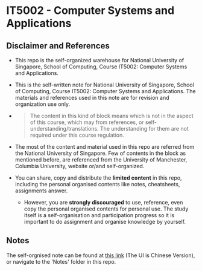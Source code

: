 # IT5002 - Computer Systems and Applications
 
## Disclaimer and References

- This repo is the self-organized warehouse for National University of Singapore, School of Computing, Course IT5002: Computer Systems and Applications.

- This is the self-written note for National University of Singapore, School of Computing, Course IT5002: Computer Systems and Applications. The materials and references used in this note are for revision and organization use only.

- > The content in this kind of block means which is not in the aspect of this course, which may from references, or self-understanding/translations. The understanding for them are not required under this course regulation.

- The most of the content and material used in this repo are referred from the National University of Singapore. Few of contents in the block as mentioned before, are referenced from the University of Manchester, Columbia University, website or/and self-organized. 

- You can share, copy and distribute the **limited content** in this repo, including the personal organised contents like notes, cheatsheets, assignments answer.
  - However, you are **strongly discouraged** to use, reference, even copy the personal organised contents for personal use. The study itself is a self-organisation and participation progress so it is important to do assignment and organise knowledge by yourself.

## Notes

The self-orgnised note can be found at [this link](https://wiki.wu.engineer/archives/it5002-note) (The UI is Chinese Version), or navigate to the 'Notes' folder in this repo.
